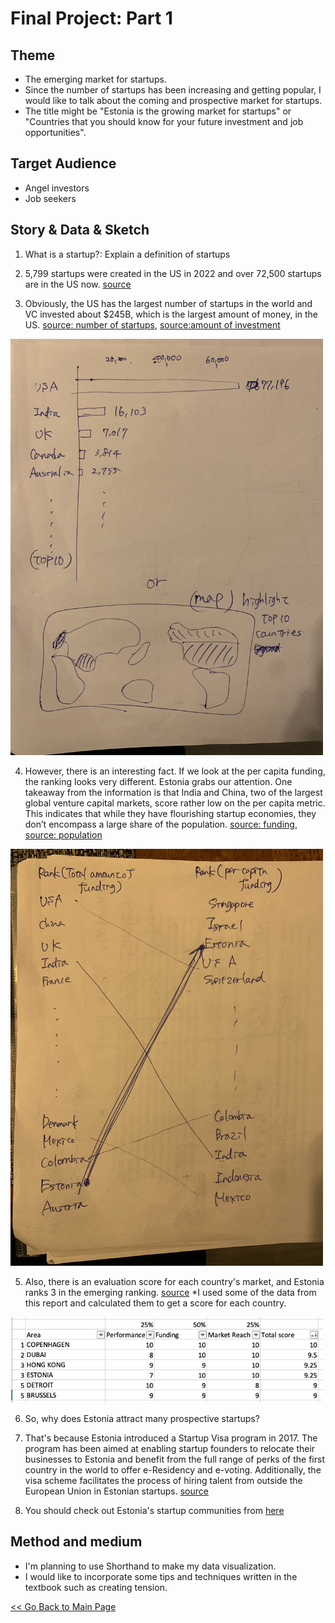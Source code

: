 # Final Project: Part 1

## Theme
- The emerging market for startups.
- Since the number of startups has been increasing and getting popular, I would like to talk about the coming and prospective market for startups.
- The title might be "Estonia is the growing market for startups" or "Countries that you should know for your future investment and job opportunities".

## Target Audience
- Angel investors
- Job seekers

## Story & Data & Sketch
1. What is a startup?: Explain a definition of startups

2. 5,799 startups were created in the US in 2022 and over 72,500 startups are in the US now. [source](https://www.zippia.com/answers/how-many-startups-were-created-in-2022/)

3. Obviously, the US has the largest number of startups in the world and VC invested about $245B, which is the largest amount of money, in the US. [source: number of startups](https://www.startupranking.com/countries), [source:amount of investment](https://dealroom.co/guides/global)

<img src="number-of-starups.jpg" width="500"/>

4. However, there is an interesting fact. If we look at the per capita funding, the ranking looks very different. Estonia grabs our attention. One takeaway from the information is that India and China, two of the largest global venture capital markets, score rather low on the per capita metric. This indicates that while they have flourishing startup economies, they don’t encompass a large share of the population. [source: funding](https://news.crunchbase.com/startups/countries-most-startup-investment/), [source: population](https://worldpopulationreview.com/countries)

<img src="ranking-startups.jpg" width="500"/>

5. Also, there is an evaluation score for each country's market, and Estonia ranks 3 in the emerging ranking. [source](https://startupgenome.com/reports/gser2023) *I used some of the data from this report and calculated them to get a score for each country.

<img src="emerging-market-startups.png" width="500"/>

6. So, why does Estonia attract many prospective startups?

7. That's because Estonia introduced a Startup Visa program in 2017. The program has been aimed at enabling startup founders to relocate their businesses to Estonia and benefit from the full range of perks of the first country in the world to offer e-Residency and e-voting. Additionally, the visa scheme facilitates the process of hiring talent from outside the European Union in Estonian startups. [source](https://workinestonia.com/estonia-leads-europe-in-startups-unicorns-and-investments-per-capita/#:~:text=Estonia%20has%20the%20most%20startups,European%20country%20for%20tech%20startups.)

8. You should check out Estonia's startup communities from [here](https://ecosystem.startupestonia.ee/custom.startups/f/all_slug_locations/anyof_estonia/data_type/anyof_Verified/launch_year_min/anyof_2012?)


## Method and medium
- I'm planning to use Shorthand to make my data visualization.
- I would like to incorporate some tips and techniques written in the textbook such as creating tension.



[<< Go Back to Main Page](https://meeeeeeeei28.github.io/Mei-Portfolio/)




